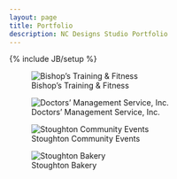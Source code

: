 ```yaml
---
layout: page
title: Portfolio
description: NC Designs Studio Portfolio
---
```

{% include JB/setup %}

<main role="main">
	<article>
		<figure class="col-xs-12 col-sm-3 thumbnail">
			<picture>
			<source class="img-responsive" media="(max-width:480px)" srcset="https://i.imgur.com/AGzU0bj.jpg, https://i.imgur.com/A2eP7ZD.jpg 2x">
			<img class="img-responsive" src="https://i.imgur.com/QX9iKlw.jpg" alt="Bishop&rsquo;s Training &amp; Fitness" /></picture><br>
			<figcaption>Bishop&rsquo;s Training &amp; Fitness</figcaption>
		</figure>
		<figure class="col-xs-12 col-sm-3 thumbnail">
			<picture>
			<source class="img-responsive" media="(max-width:480px)" srcset="https://i.imgur.com/ysjPEXp.jpg?1, https://i.imgur.com/NSIP9lF.jpg?1 2x">
			<img class="img-responsive" src="https://i.imgur.com/ieNZfe8.gif" alt="Doctors&rsquo; Management Service, Inc." /></picture><br>
			<figcaption>Doctors&rsquo; Management Service, Inc.</figcaption>
		</figure>
		<figure class="col-xs-12 col-sm-3 thumbnail">
			<picture>
			<source class="img-responsive" media="(max-width:480px)" srcset="https://i.imgur.com/jl9SVXH.png, https://i.imgur.com/OCBk87j.png 2x">
			<img class="img-responsive" src="https://i.imgur.com/SzJSEuH.jpg" alt="Stoughton Community Events" /></picture><br>
			<figcaption>Stoughton Community Events</figcaption>
		</figure>
		<figure class="col-xs-12 col-sm-3 thumbnail">
			<picture>
			<source class="img-responsive" media="(max-width:480px)" srcset="https://i.imgur.com/S3aVcZP.png, https://i.imgur.com/4OXZIeq.jpg 2x">
			<img class="img-responsive" src="https://i.imgur.com/vIxXhSg.gif" alt="Stoughton Bakery" /></picture>
			<figcaption>Stoughton Bakery</figcaption>
		</figure>
	</article>
</main>